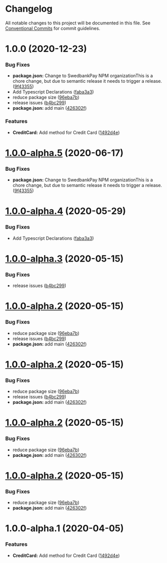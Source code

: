 # Changelog

All notable changes to this project will be documented in this file. See
[Conventional Commits](https://conventionalcommits.org) for commit guidelines.

# 1.0.0 (2020-12-23)

### Bug Fixes

- **package.json:** Change to SwedbankPay NPM organizationThis is a chore
  change, but due to semantic release it needs to trigger a release.
  ([9f43355](https://github.com/SwedbankPay/swedbank-pay-sdk-js/commit/9f433550a3de3b75191c398eb6fbaf0758a41b06))
- Add Typescript Declarations
  ([faba3a3](https://github.com/SwedbankPay/swedbank-pay-sdk-js/commit/faba3a36a4f29c753464c037712d308f630a3a15))
- reduce package size
  ([96eba7b](https://github.com/SwedbankPay/swedbank-pay-sdk-js/commit/96eba7bc41757aa7040275f192c899c2a2c2b49f))
- release issues
  ([b4bc299](https://github.com/SwedbankPay/swedbank-pay-sdk-js/commit/b4bc299eeb11c0b82993267a05f6140f3e3ddda5))
- **package.json:** add main
  ([426302f](https://github.com/SwedbankPay/swedbank-pay-sdk-js/commit/426302ffed1fa1006be28bef4195a50a0cd51702))

### Features

- **CreditCard:** Add method for Credit Card
  ([1492d4e](https://github.com/SwedbankPay/swedbank-pay-sdk-js/commit/1492d4e97ce74442eb3213a824d1e0ac535d61b3))

# [1.0.0-alpha.5](https://github.com/SwedbankPay/swedbank-pay-sdk-js/compare/v1.0.0-alpha.4...v1.0.0-alpha.5) (2020-06-17)

### Bug Fixes

- **package.json:** Change to SwedbankPay NPM organizationThis is a chore
  change, but due to semantic release it needs to trigger a release.
  ([9f43355](https://github.com/SwedbankPay/swedbank-pay-sdk-js/commit/9f433550a3de3b75191c398eb6fbaf0758a41b06))

# [1.0.0-alpha.4](https://github.com/bjerkio/swedbank-pay-js/compare/v1.0.0-alpha.3...v1.0.0-alpha.4) (2020-05-29)

### Bug Fixes

- Add Typescript Declarations
  ([faba3a3](https://github.com/bjerkio/swedbank-pay-js/commit/faba3a36a4f29c753464c037712d308f630a3a15))

# [1.0.0-alpha.3](https://github.com/bjerkio/swedbank-pay-js/compare/v1.0.0-alpha.2...v1.0.0-alpha.3) (2020-05-15)

### Bug Fixes

- release issues
  ([b4bc299](https://github.com/bjerkio/swedbank-pay-js/commit/b4bc299eeb11c0b82993267a05f6140f3e3ddda5))

# [1.0.0-alpha.2](https://github.com/bjerkio/swedbank-pay-js/compare/v1.0.0-alpha.1...v1.0.0-alpha.2) (2020-05-15)

### Bug Fixes

- reduce package size
  ([96eba7b](https://github.com/bjerkio/swedbank-pay-js/commit/96eba7bc41757aa7040275f192c899c2a2c2b49f))
- release issues
  ([b4bc299](https://github.com/bjerkio/swedbank-pay-js/commit/b4bc299eeb11c0b82993267a05f6140f3e3ddda5))
- **package.json:** add main
  ([426302f](https://github.com/bjerkio/swedbank-pay-js/commit/426302ffed1fa1006be28bef4195a50a0cd51702))

# [1.0.0-alpha.2](https://github.com/bjerkio/swedbank-pay-js/compare/v1.0.0-alpha.1...v1.0.0-alpha.2) (2020-05-15)

### Bug Fixes

- reduce package size
  ([96eba7b](https://github.com/bjerkio/swedbank-pay-js/commit/96eba7bc41757aa7040275f192c899c2a2c2b49f))
- release issues
  ([b4bc299](https://github.com/bjerkio/swedbank-pay-js/commit/b4bc299eeb11c0b82993267a05f6140f3e3ddda5))
- **package.json:** add main
  ([426302f](https://github.com/bjerkio/swedbank-pay-js/commit/426302ffed1fa1006be28bef4195a50a0cd51702))

# [1.0.0-alpha.2](https://github.com/bjerkio/swedbank-pay-js/compare/v1.0.0-alpha.1...v1.0.0-alpha.2) (2020-05-15)

### Bug Fixes

- reduce package size
  ([96eba7b](https://github.com/bjerkio/swedbank-pay-js/commit/96eba7bc41757aa7040275f192c899c2a2c2b49f))
- **package.json:** add main
  ([426302f](https://github.com/bjerkio/swedbank-pay-js/commit/426302ffed1fa1006be28bef4195a50a0cd51702))

# [1.0.0-alpha.2](https://github.com/bjerkio/swedbank-pay-js/compare/v1.0.0-alpha.1...v1.0.0-alpha.2) (2020-05-15)

### Bug Fixes

- reduce package size
  ([96eba7b](https://github.com/bjerkio/swedbank-pay-js/commit/96eba7bc41757aa7040275f192c899c2a2c2b49f))
- **package.json:** add main
  ([426302f](https://github.com/bjerkio/swedbank-pay-js/commit/426302ffed1fa1006be28bef4195a50a0cd51702))

# 1.0.0-alpha.1 (2020-04-05)

### Features

- **CreditCard:** Add method for Credit Card
  ([1492d4e](https://github.com/bjerkio/swedbank-pay-js/commit/1492d4e97ce74442eb3213a824d1e0ac535d61b3))
